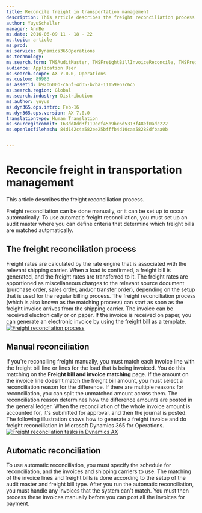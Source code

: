 ```yaml
---
title: Reconcile freight in transportation management
description: This article describes the freight reconciliation process.
author: YuyuScheller
manager: AnnBe
ms.date: 2016-06-09 11 - 18 - 22
ms.topic: article
ms.prod: 
ms.service: Dynamics365Operations
ms.technology: 
ms.search.form: TMSAuditMaster, TMSFreightBillInvoiceReconcile, TMSFreightBillSummary, TMSFreightBillType, TMSFreightMatchReason, TMSInvoiceTable
audience: Application User
ms.search.scope: AX 7.0.0, Operations
ms.custom: 89983
ms.assetid: b92b600b-c65f-4d35-b7ba-11159e67c6c5
ms.search.region: Global
ms.search.industry: Distribution
ms.author: yuyus
ms.dyn365.ops.intro: Feb-16
ms.dyn365.ops.version: AX 7.0.0
translationtype: Human Translation
ms.sourcegitcommit: 163dd8dd3f119eef45b9bc6d5313f48ef0adc222
ms.openlocfilehash: 84d142c4a582ee25bfffb4d10caa58288dfbaa0b


---
```


# <a name="reconcile-freight-in-transportation-management"></a>Reconcile freight in transportation management

This article describes the freight reconciliation process.

Freight reconciliation can be done manually, or it can be set up to occur automatically. To use automatic freight reconciliation, you must set up an audit master where you can define criteria that determine which freight bills are matched automatically.

## <a name="the-freight-reconciliation-process"></a>The freight reconciliation process
Freight rates are calculated by the rate engine that is associated with the relevant shipping carrier. When a load is confirmed, a freight bill is generated, and the freight rates are transferred to it. The freight rates are apportioned as miscellaneous charges to the relevant source document (purchase order, sales order, and/or transfer order), depending on the setup that is used for the regular billing process. The freight reconciliation process (which is also known as the matching process) can start as soon as the freight invoice arrives from the shipping carrier. The invoice can be received electronically or on paper. If the invoice is received on paper, you can generate an electronic invoice by using the freight bill as a template. [![Freight reconcilation process](./media/freight-reconcilation-process.jpg)](./media/freight-reconcilation-process.jpg)

## <a name="manual-reconciliation"></a>Manual reconciliation
If you're reconciling freight manually, you must match each invoice line with the freight bill line or lines for the load that is being invoiced. You do this matching on the **Freight bill and invoice matching** page. If the amount on the invoice line doesn’t match the freight bill amount, you must select a reconciliation reason for the difference. If there are multiple reasons for reconciliation, you can split the unmatched amount across them. The reconciliation reason determines how the difference amounts are posted in the general ledger. When the reconciliation of the whole invoice amount is accounted for, it's submitted for approval, and then the journal is posted. The following illustration shows how to generate a freight invoice and do freight reconciliation in Microsoft Dynamics 365 for Operations. [![Freight reconcilation tasks in Dynamics AX](./media/processflowforfreightreconciliation.jpg)](./media/processflowforfreightreconciliation.jpg)

## <a name="automatic-reconciliation"></a>Automatic reconciliation
To use automatic reconciliation, you must specify the schedule for reconciliation, and the invoices and shipping carriers to use. The matching of the invoice lines and freight bills is done according to the setup of the audit master and freight bill type. After you run the automatic reconciliation, you must handle any invoices that the system can't match. You must then process these invoices manually before you can post all the invoices for payment.




<!--HONumber=Feb17_HO3-->


